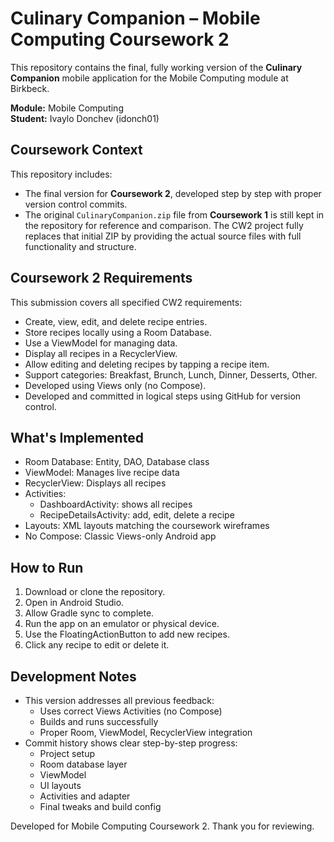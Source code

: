 # Culinary Companion – Mobile Computing Coursework 2

This repository contains the final, fully working version of the **Culinary Companion** mobile application for the Mobile Computing module at Birkbeck.

**Module:** Mobile Computing  
**Student:** Ivaylo Donchev (idonch01)


## Coursework Context

This repository includes:
* The final version for **Coursework 2**, developed step by step with proper version control commits.
* The original `CulinaryCompanion.zip` file from **Coursework 1** is still kept in the repository for reference and comparison. The CW2 project fully replaces that initial ZIP by providing the actual source files with full functionality and structure.



## Coursework 2 Requirements

This submission covers all specified CW2 requirements:

* Create, view, edit, and delete recipe entries.
* Store recipes locally using a Room Database.
* Use a ViewModel for managing data.
* Display all recipes in a RecyclerView.
* Allow editing and deleting recipes by tapping a recipe item.
* Support categories: Breakfast, Brunch, Lunch, Dinner, Desserts, Other.
* Developed using Views only (no Compose).
* Developed and committed in logical steps using GitHub for version control.



## What's Implemented

* Room Database: Entity, DAO, Database class
* ViewModel: Manages live recipe data
* RecyclerView: Displays all recipes
* Activities:
  * DashboardActivity: shows all recipes
  * RecipeDetailsActivity: add, edit, delete a recipe
* Layouts: XML layouts matching the coursework wireframes
* No Compose: Classic Views-only Android app


## How to Run

1. Download or clone the repository.
2. Open in Android Studio.
3. Allow Gradle sync to complete.
4. Run the app on an emulator or physical device.
5. Use the FloatingActionButton to add new recipes.
6. Click any recipe to edit or delete it.


## Development Notes

* This version addresses all previous feedback:
  * Uses correct Views Activities (no Compose)
  * Builds and runs successfully
  * Proper Room, ViewModel, RecyclerView integration
* Commit history shows clear step-by-step progress:
  * Project setup
  * Room database layer
  * ViewModel
  * UI layouts
  * Activities and adapter
  * Final tweaks and build config



Developed for Mobile Computing Coursework 2.
Thank you for reviewing.  


